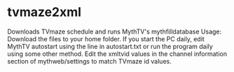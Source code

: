 # tvmaze2xml
Downloads TVmaze schedule and runs MythTV's mythfilldatabase
Usage:
Download the files to your home folder.
If you start the PC daily, edit MythTV autostart using the line in autostart.txt or run the program daily using some other method.
Edit the xmltvid values in the channel information section of mythweb/settings to match TVmaze id values.
